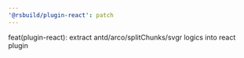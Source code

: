 ```yaml
---
'@rsbuild/plugin-react': patch
---
```


feat(plugin-react): extract antd/arco/splitChunks/svgr logics into react plugin
